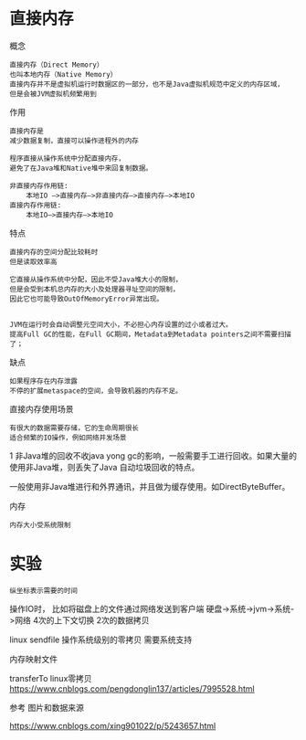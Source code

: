 
# 直接内存

概念

    直接内存（Direct Memory）
    也叫本地内存（Native Memory）
    直接内存并不是虚拟机运行时数据区的一部分，也不是Java虚拟机规范中定义的内存区域，
    但是会被JVM虚拟机频繁用到	

作用

    直接内存是
	减少数据复制，直接可以操作进程外的内存

	程序直接从操作系统中分配直接内存，
	避免了在Java堆和Native堆中来回复制数据。

	非直接内存作用链: 
		本地IO –>直接内存–>非直接内存–>直接内存–>本地IO 
	直接内存作用链: 
		本地IO–>直接内存–>本地IO

特点

	直接内存的空间分配比较耗时
	但是读取效率高

	它直接从操作系统中分配，因此不受Java堆大小的限制，
	但是会受到本机总内存的大小及处理器寻址空间的限制，
	因此它也可能导致OutOfMemoryError异常出现。


    JVM在运行时会自动调整元空间大小，不必担心内存设置的过小或者过大。
    提高Full GC的性能，在Full GC期间，Metadata到Metadata pointers之间不需要扫描了；

缺点

    如果程序存在内存泄露
    不停的扩展metaspace的空间，会导致机器的内存不足。
    
    
直接内存使用场景

	有很大的数据需要存储，它的生命周期很长
	适合频繁的IO操作，例如网络并发场景	
    
    
    
1 非Java堆的回收不收java yong gc的影响，一般需要手工进行回收。如果大量的使用非Java堆，则丢失了Java 自动垃圾回收的特点。

   一般使用非Java堆进行和外界通讯，并且做为缓存使用。如DirectByteBuffer。



内存

    内存大小受系统限制
    

# 实验

	纵坐标表示需要的时间


操作IO时，
比如将磁盘上的文件通过网络发送到客户端
硬盘->系统->jvm->系统->网络
4次的上下文切换
2次的数据拷贝


linux sendfile 
操作系统级别的零拷贝
需要系统支持

内存映射文件

transferTo 
linux零拷贝
https://www.cnblogs.com/pengdonglin137/articles/7995528.html


参考
图片和数据来源

https://www.cnblogs.com/xing901022/p/5243657.html

